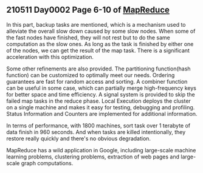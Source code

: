## 210511 Day0002 Page 6-10 of [MapReduce](https://pdos.csail.mit.edu/6.824/papers/mapreduce.pdf)

In this part, backup tasks are mentioned, which is a mechanism used to alleviate the overall slow down caused by some slow nodes. When some of the fast nodes have finished, they will not rest but to do the same computation as the slow ones. As long as the task is finished by either one of the nodes, we can get the result of the map task. There is a significant acceleration with this optimization.

Some other refinements are also provided. The partitioning function(hash function) can be customized to optimally meet our needs. Ordering guarantees are fast for random access and sorting. A combiner function can be useful in some case, which can partially merge high-frequency keys for better space and time efficiency. A signal system is provided to skip the failed map tasks in the reduce phase. Local Execution deploys the cluster on a single machine and makes it easy for testing, debugging and profiling. Status Information and Counters are implemented for additional information.

In terms of performance, with 1800 machines, sort task over 1 terabyte of data finish in 960 seconds. And when tasks are killed intentionally, they restore really quickly and there's no obvious degradation.

MapReduce has a wild application in Google, including large-scale machine learning problems, clustering problems, extraction of web pages and large-scale graph computations.